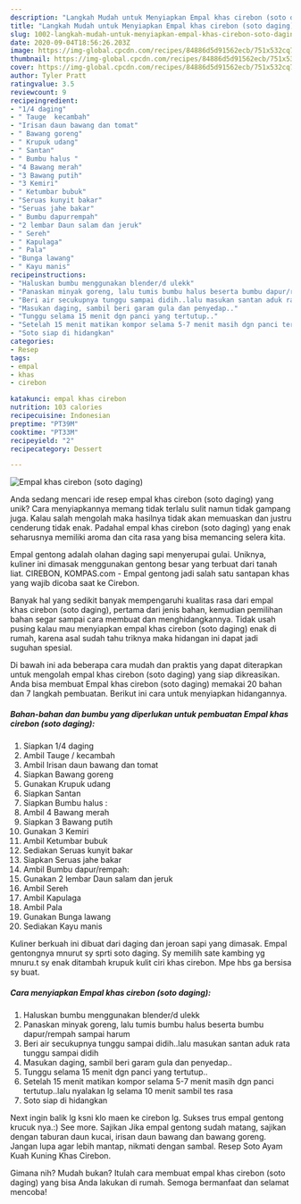 ```yaml
---
description: "Langkah Mudah untuk Menyiapkan Empal khas cirebon (soto daging), Bisa Manjain Lidah"
title: "Langkah Mudah untuk Menyiapkan Empal khas cirebon (soto daging), Bisa Manjain Lidah"
slug: 1002-langkah-mudah-untuk-menyiapkan-empal-khas-cirebon-soto-daging-bisa-manjain-lidah
date: 2020-09-04T18:56:26.203Z
image: https://img-global.cpcdn.com/recipes/84886d5d91562ecb/751x532cq70/empal-khas-cirebon-soto-daging-foto-resep-utama.jpg
thumbnail: https://img-global.cpcdn.com/recipes/84886d5d91562ecb/751x532cq70/empal-khas-cirebon-soto-daging-foto-resep-utama.jpg
cover: https://img-global.cpcdn.com/recipes/84886d5d91562ecb/751x532cq70/empal-khas-cirebon-soto-daging-foto-resep-utama.jpg
author: Tyler Pratt
ratingvalue: 3.5
reviewcount: 9
recipeingredient:
- "1/4 daging"
- " Tauge  kecambah"
- "Irisan daun bawang dan tomat"
- " Bawang goreng"
- " Krupuk udang"
- " Santan"
- " Bumbu halus "
- "4 Bawang merah"
- "3 Bawang putih"
- "3 Kemiri"
- " Ketumbar bubuk"
- "Seruas kunyit bakar"
- "Seruas jahe bakar"
- " Bumbu dapurrempah"
- "2 lembar Daun salam dan jeruk"
- " Sereh"
- " Kapulaga"
- " Pala"
- "Bunga lawang"
- " Kayu manis"
recipeinstructions:
- "Haluskan bumbu menggunakan blender/d ulekk"
- "Panaskan minyak goreng, lalu tumis bumbu halus beserta bumbu dapur/rempah sampai harum"
- "Beri air secukupnya tunggu sampai didih..lalu masukan santan aduk rata tunggu sampai didih"
- "Masukan daging, sambil beri garam gula dan penyedap.."
- "Tunggu selama 15 menit dgn panci yang tertutup.."
- "Setelah 15 menit matikan kompor selama 5-7 menit masih dgn panci tertutup..lalu nyalakan lg selama 10 menit sambil tes rasa"
- "Soto siap di hidangkan"
categories:
- Resep
tags:
- empal
- khas
- cirebon

katakunci: empal khas cirebon 
nutrition: 103 calories
recipecuisine: Indonesian
preptime: "PT39M"
cooktime: "PT33M"
recipeyield: "2"
recipecategory: Dessert

---
```



![Empal khas cirebon (soto daging)](https://img-global.cpcdn.com/recipes/84886d5d91562ecb/751x532cq70/empal-khas-cirebon-soto-daging-foto-resep-utama.jpg)

Anda sedang mencari ide resep empal khas cirebon (soto daging) yang unik? Cara menyiapkannya memang tidak terlalu sulit namun tidak gampang juga. Kalau salah mengolah maka hasilnya tidak akan memuaskan dan justru cenderung tidak enak. Padahal empal khas cirebon (soto daging) yang enak seharusnya memiliki aroma dan cita rasa yang bisa memancing selera kita.

Empal gentong adalah olahan daging sapi menyerupai gulai. Uniknya, kuliner ini dimasak menggunakan gentong besar yang terbuat dari tanah liat. CIREBON, KOMPAS.com - Empal gentong jadi salah satu santapan khas yang wajib dicoba saat ke Cirebon.

Banyak hal yang sedikit banyak mempengaruhi kualitas rasa dari empal khas cirebon (soto daging), pertama dari jenis bahan, kemudian pemilihan bahan segar sampai cara membuat dan menghidangkannya. Tidak usah pusing kalau mau menyiapkan empal khas cirebon (soto daging) enak di rumah, karena asal sudah tahu triknya maka hidangan ini dapat jadi suguhan spesial.


Di bawah ini ada beberapa cara mudah dan praktis yang dapat diterapkan untuk mengolah empal khas cirebon (soto daging) yang siap dikreasikan. Anda bisa membuat Empal khas cirebon (soto daging) memakai 20 bahan dan 7 langkah pembuatan. Berikut ini cara untuk menyiapkan hidangannya.

<!--inarticleads1-->

##### Bahan-bahan dan bumbu yang diperlukan untuk pembuatan Empal khas cirebon (soto daging):

1. Siapkan 1/4 daging
1. Ambil  Tauge / kecambah
1. Ambil Irisan daun bawang dan tomat
1. Siapkan  Bawang goreng
1. Gunakan  Krupuk udang
1. Siapkan  Santan
1. Siapkan  Bumbu halus :
1. Ambil 4 Bawang merah
1. Siapkan 3 Bawang putih
1. Gunakan 3 Kemiri
1. Ambil  Ketumbar bubuk
1. Sediakan Seruas kunyit bakar
1. Siapkan Seruas jahe bakar
1. Ambil  Bumbu dapur/rempah:
1. Gunakan 2 lembar Daun salam dan jeruk
1. Ambil  Sereh
1. Ambil  Kapulaga
1. Ambil  Pala
1. Gunakan Bunga lawang
1. Sediakan  Kayu manis


Kuliner berkuah ini dibuat dari daging dan jeroan sapi yang dimasak. Empal gentongnya mnurut sy sprti soto daging. Sy memilih sate kambing yg mnuru.t sy enak ditambah krupuk kulit ciri khas cirebon. Mpe hbs ga bersisa sy buat. 

<!--inarticleads2-->

##### Cara menyiapkan Empal khas cirebon (soto daging):

1. Haluskan bumbu menggunakan blender/d ulekk
1. Panaskan minyak goreng, lalu tumis bumbu halus beserta bumbu dapur/rempah sampai harum
1. Beri air secukupnya tunggu sampai didih..lalu masukan santan aduk rata tunggu sampai didih
1. Masukan daging, sambil beri garam gula dan penyedap..
1. Tunggu selama 15 menit dgn panci yang tertutup..
1. Setelah 15 menit matikan kompor selama 5-7 menit masih dgn panci tertutup..lalu nyalakan lg selama 10 menit sambil tes rasa
1. Soto siap di hidangkan


Next ingin balik lg ksni klo maen ke cirebon lg. Sukses trus empal gentong krucuk nya.:) See more. Sajikan Jika empal gentong sudah matang, sajikan dengan taburan daun kucai, irisan daun bawang dan bawang goreng. Jangan lupa agar lebih mantap, nikmati dengan sambal. Resep Soto Ayam Kuah Kuning Khas Cirebon. 

Gimana nih? Mudah bukan? Itulah cara membuat empal khas cirebon (soto daging) yang bisa Anda lakukan di rumah. Semoga bermanfaat dan selamat mencoba!
